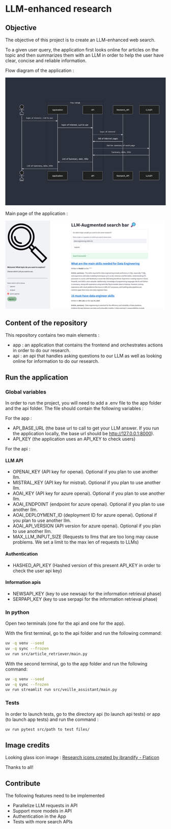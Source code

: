# LLM-enhanced research

## Objective

The objective of this project is to create an LLM-enhanced web search.

To a given user query, the application first looks online for articles on the topic and then summarizes them with an LLM in order to help the user have clear, concise and reliable information.

Flow diagram of the application :

![flow diagram](flow_diagram.png)

Main page of the application :

![main_page](main_page.png)

## Content of the repository

This repository contains two main elements :
- app : an application that contains the frontend and orchestrates actions in order to do our research.
- api : an api that handles asking questions to our LLM as well as looking online for information to do our research.

## Run the application

### Global variables

In order to run the project, you will need to add a .env file to the app folder and the api folder. The file should contain the following variables :

For the app :
- API_BASE_URL (the base url to call to get your LLM answer. If you run the application locally, the base url should be http://127.0.0.1:8000).
- API_KEY (the application uses an API_KEY to check users)

For the api :
#### LLM API
- OPENAI_KEY (API key for openai). Optional if you plan to use another llm.
- MISTRAL_KEY (API key for mistral). Optional if you plan to use another llm.
- AOAI_KEY (API key for azure openai). Optional if you plan to use another llm.
- AOAI_ENDPOINT (endpoint for azure openai). Optional if you plan to use another llm.
- AOAI_DEPLOYMENT_ID (deployment ID for azure openai). Optional if you plan to use another llm.
- AOAI_API_VERSION (API version for azure openai). Optional if you plan to use another llm.
- MAX_LLM_INPUT_SIZE (Requests to llms that are too long may cause problems. We set a limit to the max len of requests to LLMs)
#### Authentication
- HASHED_API_KEY (Hashed version of this present API_KEY in order to check the user api key)
#### Information apis
- NEWSAPI_KEY (key to use newsapi for the information retrieval phase)
- SERPAPI_KEY (key to use serpapi for the information retrieval phase)

### In python

Open two terminals (one for the api and one for the app).

With the first terminal, go to the api folder and run the following command:

```bash
uv -q venv --seed
uv -q sync --frozen
uv run src/article_retriever/main.py
```

With the second terminal, go to the app folder and run the following command:

```bash
uv -q venv --seed
uv -q sync --frozen
uv run streamlit run src/veille_assistant/main.py
```

### Tests

In order to launch tests, go to the directory api (to launch api tests) or app (to launch app tests) and run the command :
```bash
uv run pytest src/path to test files/
```

## Image credits

Looking glass icon image : <a href="https://www.flaticon.com/free-icons/research" title="research icons">Research icons created by ibrandify - Flaticon</a>

Thanks to all!

## Contribute

The following features need to be implemented
- Parallelize LLM requests in API
- Support more models in API
- Authentication in the App
- Tests with more search APIs
